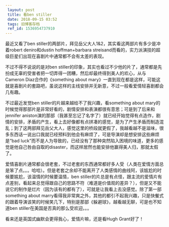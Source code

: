 ```yaml
---
 layout: post
 title: 看ben stiller
 date: 2018-09-15 03:52
 tags: 旧博客存档
 ref_id: 1536954737910
---
```

最近又看了ben stiller的两部片，拜见岳父大人1&2，其实看这两部片有多少是冲着robert deniro和dustin
hoffman+barbara streisand而看的，实力派演技的超级巨星们出现在喜剧片中通常都不会有太差的表现。



不过不得不说说的是对ben
stiller的印象，其实也看过不少他的片了，通常都是先扮成无辜的受害者把一切弄得一团糟，然后却最终得到美人的欢心，从与Cameron
Diaz合作的《something about
mary》一直到现在都是这样，可能这就是喜剧片的套路吧，虽说这样的主线安排并无新意，不过一般看爱情轻喜剧都会几有趣。



不过最近发觉ben stiller的片越来越给不了我兴趣，看something about
mary的时候觉得那部片是非常好看的，剧情安排和表演都很有意思；可是到了后来和jennifer
aniston演的那部（我甚至忘记了名字了）就已经开始觉得有点造作，剧情的安排，矛盾的产生，看上去好像都有点拼凑的感觉，是为了产生矛盾而制造混乱；到了这两部拜见岳父大人，感觉这里的桥段就更假了，我越看越不是滋味，很多东西话一说出口我就已经预料到他会有麻烦了，可是导演却是想安排这些麻烦是“bad
luck”而不是人为导致的，已经没有了那种突然陷入困境的味道，更多的感觉是他自己咎由自取的disaster，而这样居然也能安排他赢得美人归，那就太假了。



爱情喜剧片通常都会很老套，不过老套的东西通常都好多人受（人类在爱情方面总是笨了点。。。哈哈）。但是老套之余却不能离开了人类感情的曲线阿，该尴尬的时候要尴尬，该温情的时候要温情，ben
stiller的片总是有点怪，跟主流的爱情片有点差别，看起来总觉得跟自己的思路不符（难道是价值观的差异？），但是又不能说它的制作是烂片（因为该有的都有了），可就是让我看上去没感觉。除了第一部something
about marry看得我非常爽之外，其他的都引不起我兴趣，只是快餐式的跟着导演该笑的时候笑几下，特别是那部《躲避球》，越看越无聊，可是也不知道ben
stiller在美国是否真的那么受欢迎。。。



看来还是英国式幽默会更得我心，爱情片嘛，还是看Hugh Grant好了！

